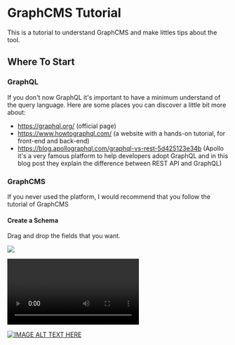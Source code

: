# GraphCMS Tutorial
This is a tutorial to understand GraphCMS and make littles tips about the tool.

## Where To Start
### GraphQL
If you don't now GraphQL it's important to have a minimum understand of the query language. Here are some places you can discover a little bit more about:
- https://graphql.org/ (official page)
- https://www.howtographql.com/ (a website with a hands-on tutorial, for front-end and back-end)
- https://blog.apollographql.com/graphql-vs-rest-5d425123e34b (Apollo it's a very famous platform to help developers adopt GraphQL and in this blog post they explain the difference between REST API and GraphQL)

### GraphCMS
If you never used the platform, I would recommend that you follow the tutorial of GraphCMS

#### Create a Schema
 Drag and drop the fields that you want. 

![](https://graphcms.com/static/fb03ae00936165444ea7b25b2fa37227/a1bed/getting-started-creating-models.png)

![](https://graphcms.com/static/adding-fields-3987f68f27dd6c067a3717ee23c3782c.mp4)

[![IMAGE ALT TEXT HERE](./images/schema)](https://graphcms.com/static/adding-fields-3987f68f27dd6c067a3717ee23c3782c.mp4)